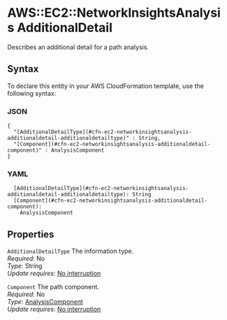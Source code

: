 # AWS::EC2::NetworkInsightsAnalysis AdditionalDetail<a name="aws-properties-ec2-networkinsightsanalysis-additionaldetail"></a>

Describes an additional detail for a path analysis\.

## Syntax<a name="aws-properties-ec2-networkinsightsanalysis-additionaldetail-syntax"></a>

To declare this entity in your AWS CloudFormation template, use the following syntax:

### JSON<a name="aws-properties-ec2-networkinsightsanalysis-additionaldetail-syntax.json"></a>

```
{
  "[AdditionalDetailType](#cfn-ec2-networkinsightsanalysis-additionaldetail-additionaldetailtype)" : String,
  "[Component](#cfn-ec2-networkinsightsanalysis-additionaldetail-component)" : AnalysisComponent
}
```

### YAML<a name="aws-properties-ec2-networkinsightsanalysis-additionaldetail-syntax.yaml"></a>

```
  [AdditionalDetailType](#cfn-ec2-networkinsightsanalysis-additionaldetail-additionaldetailtype): String
  [Component](#cfn-ec2-networkinsightsanalysis-additionaldetail-component): 
    AnalysisComponent
```

## Properties<a name="aws-properties-ec2-networkinsightsanalysis-additionaldetail-properties"></a>

`AdditionalDetailType`  <a name="cfn-ec2-networkinsightsanalysis-additionaldetail-additionaldetailtype"></a>
The information type\.  
*Required*: No  
*Type*: String  
*Update requires*: [No interruption](https://docs.aws.amazon.com/AWSCloudFormation/latest/UserGuide/using-cfn-updating-stacks-update-behaviors.html#update-no-interrupt)

`Component`  <a name="cfn-ec2-networkinsightsanalysis-additionaldetail-component"></a>
The path component\.  
*Required*: No  
*Type*: [AnalysisComponent](aws-properties-ec2-networkinsightsanalysis-analysiscomponent.md)  
*Update requires*: [No interruption](https://docs.aws.amazon.com/AWSCloudFormation/latest/UserGuide/using-cfn-updating-stacks-update-behaviors.html#update-no-interrupt)